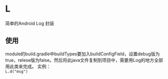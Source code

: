 # L
简单的Android Log 封装
## 使用
module的build.gradle中buildTypes要加入buildConfigField，设置debug版为true，relese版为false。然后将此java文件复制到项目中，需要用Log的地方全部用此类来完成。
实例：      
`L.d("msg")`
